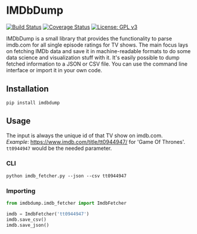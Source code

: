 # IMDbDump
[![Build Status](https://travis-ci.com/fuuman/imdbdump.svg?token=dNr9gvKCz2cmaPy1fg3m&branch=master)](https://travis-ci.com/fuuman/imdbdump)
[![Coverage Status](https://coveralls.io/repos/github/fuuman/imdbdump/badge.svg?branch=master)](https://coveralls.io/github/fuuman/imdbdump?branch=master)
[![License: GPL v3](https://img.shields.io/badge/License-GPLv3-blue.svg)](https://www.gnu.org/licenses/gpl-3.0)

IMDbDump is a small library that provides the functionality to parse imdb.com for all single episode ratings for TV shows. The main focus lays on fetching IMDb data and save it in machine-readable formats to do some data science and visualization stuff with it. It's easily possible to dump fetched information to a JSON or CSV file. You can use the command line interface or import it in your own code.

## Installation
```
pip install imdbdump
```

## Usage
The input is always the unique id of that TV show on imdb.com. </br>
_Example_: https://www.imdb.com/title/tt0944947/ for 'Game Of Thrones'. `tt0944947` would be the needed parameter.
### CLI
```
python imdb_fetcher.py --json --csv tt0944947
```

### Importing
```python
from imdbdump.imdb_fetcher import ImdbFetcher

imdb = ImdbFetcher('tt0944947')
imdb.save_csv()
imdb.save_json()
```
